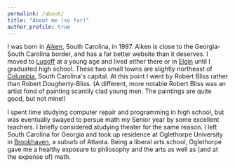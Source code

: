 ```yaml
---
permalink: /about/
title: "About me (so far)"
author_profile: true
---
```


I was born in [Aiken](https://www.visitaikensc.com/), South Carolina, in 1997.
Aiken is close to the Georgia-South Carolina border, and has a far better
website than it deserves. I moved to
[Lugoff](https://en.wikipedia.org/wiki/Lugoff,_South_Carolina) at a young age
and lived either there or in
[Elgin](https://en.wikipedia.org/wiki/Elgin,_Kershaw_County,_South_Carolina)
until I graduated high school. These two small towns are slightly northeast of
[Columbia](https://en.wikipedia.org/wiki/Columbia,_South_Carolina), South
Carolina's capital. At this point I went by Robert Bliss rather than Robert
Dougherty-Bliss. (A different, more notable Robert Bliss was an artist fond of
painting scantily clad young men. The paintings are quite good, but not mine!)

I spent time studying computer repair and programming in high school, but was
eventually swayed to persue math my Senior year by some excellent teachers. I
briefly considered studying theater for the same reason. I left South Carolina
for Georgia and took up residence at Oglethorpe University in
[Brookhaven](https://www.brookhavenga.gov/), a suburb of Atlanta. Being a
liberal arts school, Oglethorpe gave me a healthy exposure to philosophy and
the arts as well as (and at the expense of) math.
